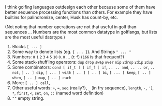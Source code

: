 I think golfing languages outdesign each other because some of them have better sequence processing functions than others. For example they have builtins for palindromize, center, Husk has count-by, etc.

(Not noting that number operations are not that useful in golf than sequences ... Numbers are the most common datatype in golflangs, but lists
are the most useful datatype.)

1. Blocks `[ ... ]`
2. Some way to denote lists (eg. `{ ... }`). And Strings `" ... "`
3. Numbers: `0` `1` `2` `3` `4` `5` `10` `0.0` ... (`t` `f`) (`166` is that frequent?)
4. Some stack-shuffling operators: `dup` `drop` `swap` `over` `nip` `2drop` `2dip` `2dup`
5. Some combinators: `cond [ if_t ] [ if_f ] if`, `.. .. and`, `.. .. or`, `.. not`, `[ .. ] dip`, `[ ... ] with` `[ .. ] [ .. ] bi`, `[ ... ] keep`, `[ .. ] when`, `[ .. ] map`, `[ .. ] each`
6. More: `[ .. ] call`, 
7. Other useful words: `+`, `=`, `seq` (really?), `_` (in fry sequence), `length`, `-`, `'[`, `*`, `first`, `<`, `set`, `on`, `::` (named word definition)
8. `""` empty string.
